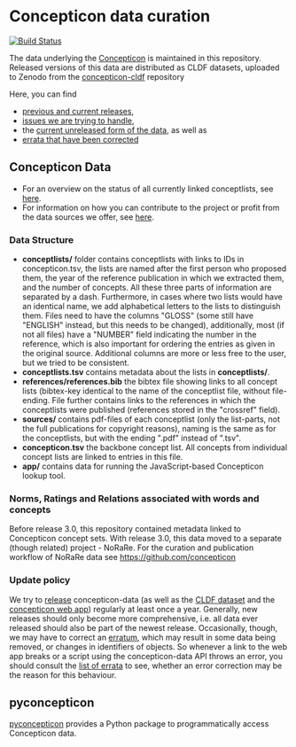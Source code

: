 # Concepticon data curation

[![Build Status](https://github.com/concepticon/concepticon-data/workflows/Concepticon%20validation/badge.svg)](https://github.com/concepticon/concepticon-data/actions?query=workflow%3AConcepticon%20validation)

The data underlying the [Concepticon](https://concepticon.clld.org) is maintained in this repository.
Released versions of this data are distributed as CLDF datasets, uploaded to
Zenodo from the [concepticon-cldf](https://github.com/concepticon/concepticon-cldf) repository

Here, you can find 

* [previous and current releases](https://github.com/concepticon/concepticon-data/releases), 
* [issues we are trying to handle](https://github.com/concepticon/concepticon-data/issues),
* the [current unreleased form of the data](https://github.com/concepticon/concepticon-data/tree/master/concepticondata), as well as
* [errata that have been corrected](https://github.com/concepticon/concepticon-data/issues?q=label%3Aerrata+is%3Aclosed)


## Concepticon Data

* For an overview on the status of all currently linked conceptlists, see [here](https://github.com/concepticon/concepticon-data/blob/master/concepticondata/conceptlists/README.md).
* For information on how you can contribute to the project or profit from the data sources we offer, see [here](https://github.com/concepticon/concepticon-data/blob/master/CONTRIBUTING.md).


### Data Structure

- **conceptlists/** folder contains conceptlists with links to IDs in concepticon.tsv, the 
  lists are named after the first person who proposed them, the year of the reference publication 
  in which we extracted them, and the number of concepts. All these three parts of information 
  are separated by a dash. Furthermore, in cases where two lists would have an identical name, 
  we add alphabetical letters to the lists to distinguish them. Files need to have the columns 
  "GLOSS" (some still have "ENGLISH" instead, but this needs to be changed), additionally, most 
  (if not all files) have a "NUMBER" field indicating the number in the reference, which is also 
  important for ordering the entries as given in the original source. Additional columns are more 
  or less free to the user, but we tried to be consistent.
- **conceptlists.tsv** contains metadata about the lists in **conceptlists/**.
- **references/references.bib** the bibtex file showing links to all concept lists (bibtex-key 
  identical to the name of the conceptlist file, without file-ending. File further contains links 
  to the references  in which the conceptlists were published (references stored in the "crossref" field). 
- **sources/** contains pdf-files of each conceptlist (only the list-parts, not the full publications 
  for copyright reasons), naming is the same as for the conceptlists, but with the ending ".pdf" instead of ".tsv".
- **concepticon.tsv** the backbone concept list. All concepts from individual concept lists are linked to entries in this file.
- **app/** contains data for running the JavaScript-based Concepticon lookup
  tool.


### Norms, Ratings and Relations associated with words and concepts

Before release 3.0, this repository contained metadata linked to Concepticon concept sets. With release
3.0, this data moved to a separate (though related) project - NoRaRe. For the curation and publication
workflow of NoRaRe data see https://github.com/concepticon


### Update policy

We try to [release](RELEASING.md) concepticon-data (as well as the [CLDF dataset](https://github.com/concepticon/concepticon-cldf) 
and the [concepticon web app](https://concepticon.clld.org))
regularly at least once a year. Generally, new releases should only become more comprehensive, i.e. all data
ever released should also be part of the newest release. Occasionally, though, we may have to correct an
[erratum](https://github.com/concepticon/concepticon-data/issues?q=label%3Aerrata), which may result in some
data being removed, or changes in identifiers of objects. So whenever a link to the web app breaks or a script
using the concepticon-data API throws an error, you should consult the [list of errata](https://github.com/concepticon/concepticon-data/issues?q=label%3Aerrata) to see, whether an error correction may be the reason
for this behaviour.


## pyconcepticon

[pyconcepticon](https://pypi.org/project/pyconcepticon) provides a Python package 
to programmatically access Concepticon data.
